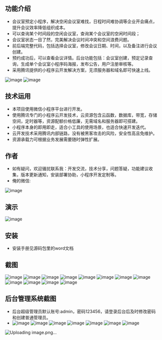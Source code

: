 ## 功能介绍 

 - 会议室预定小程序，解决空闲会议室难找，日程时间难协调等企业开会痛点，提升会议效率降低组织成本。
- 可以查询某个时间段的空闲会议室，查询某个会议室的空闲时间段；
- 会议室状态一目了然，完美解决会议时间冲突和空间浪费问题。
- 前后端完整代码，包括选择会议室，修改会议日期、时间，以及备注进行会议创建。
- 预约成功后，可以查看会议详情。后台功能包括：会议室创建，预定记录查询，生成单个会议室小程序码海报，发布公告，用户注册审核等。
- 采用腾讯提供的小程序云开发解决方案，无须服务器和域名即可快速上线。

 ![image](https://user-images.githubusercontent.com/113284680/189520697-c17d47ad-e96d-4f7d-a1d9-a7b3df8c99b2.png)
![image](https://user-images.githubusercontent.com/113284680/189520698-329f9bd2-3018-4f30-9ec0-4753d5a05c72.png)



## 技术运用
- 本项目使用微信小程序平台进行开发。
- 使用腾讯专门的小程序云开发技术，云资源包含云函数，数据库，带宽，存储空间，定时器等，资源配额价格低廉，无需域名和服务器即可搭建。
- 小程序本身的即用即走，适合小工具的使用场景，也适合快速开发迭代。
- 云开发技术采用腾讯内部链路，没有被黑客攻击的风险，安全性高且免维护。
- 资源承载力可根据业务发展需要随时弹性扩展。  



## 作者
- 如有疑问，欢迎骚扰联系我：开发交流，技术分享，问题答疑，功能建议收集，版本更新通知，安装部署协助，小程序开发定制等。
- 俺的微信: 
 
 ![image](https://user-images.githubusercontent.com/113284680/189520702-b7de3b45-ea9a-4794-94e3-117896da3814.png)



## 演示 
 ![image](https://user-images.githubusercontent.com/113284680/189520705-5b17d3b8-3db7-4fe6-8142-7a59342e0bfa.png)


## 安装

- 安装手册见源码包里的word文档




## 截图
![image](https://user-images.githubusercontent.com/113284680/189520709-d34f87d4-a3ee-438a-8c90-1a12a7532994.png)
![image](https://user-images.githubusercontent.com/113284680/189520710-f568482e-f42a-4847-9786-edbec3ac12b1.png)
![image](https://user-images.githubusercontent.com/113284680/189520714-7a5b5d24-8b1c-4bbb-bbb2-c379777733f9.png)
![image](https://user-images.githubusercontent.com/113284680/189520717-fe818b5e-b7b4-43ef-9015-23b9b3db887c.png)
![image](https://user-images.githubusercontent.com/113284680/189520719-fa639b1a-a169-4581-b2d3-67995addd253.png)
![image](https://user-images.githubusercontent.com/113284680/189520721-546cb678-6ba4-4b0e-a292-be58c9cf7082.png)
![image](https://user-images.githubusercontent.com/113284680/189520724-ba85aab6-04d4-4759-8256-3c5eb59e4429.png)
![image](https://user-images.githubusercontent.com/113284680/189520725-472bace6-4e19-4806-8cdc-8e79d9aee6ab.png)
![image](https://user-images.githubusercontent.com/113284680/189520727-cc9fef38-a15b-46d8-9d2f-56d7b1eeee29.png)
![image](https://user-images.githubusercontent.com/113284680/189520728-804eb01f-beb9-4fb6-a217-9c8d6b0ffc1e.png)
![image](https://user-images.githubusercontent.com/113284680/189520731-544d2586-d97e-45d5-8d41-1ff07f7863b4.png)
![image](https://user-images.githubusercontent.com/113284680/189520736-e2d66077-b7ab-44d1-aeb3-83269b6239d0.png)



 
## 后台管理系统截图 
- 后台超级管理员默认账号:admin，密码123456，请登录后台后及时修改密码和创建普通管理员。
- ![image](https://user-images.githubusercontent.com/113284680/189520739-a18cbca2-53e7-47e6-800c-d7f71cf9b568.png)
![image](https://user-images.githubusercontent.com/113284680/189520740-b3d996f1-dcf8-457d-854c-986d69e762ac.png)
![image](https://user-images.githubusercontent.com/113284680/189520743-033f48ec-02d3-4c8a-945a-b29ed6eb4c4e.png)
![image](https://user-images.githubusercontent.com/113284680/189520745-ba16383f-a3e3-450d-826c-f13dee9f63d4.png)
![image](https://user-images.githubusercontent.com/113284680/189520747-a8461567-98ab-497c-90db-08d9ca2a2638.png)
![image](https://user-images.githubusercontent.com/113284680/189520751-fb727830-b615-4de1-b175-b958c82917f6.png)
![image](https://user-images.githubusercontent.com/113284680/189520762-a6207c73-6893-47e9-82b0-a2e651eb0a96.png)


![Uploading image.png…]()


 
